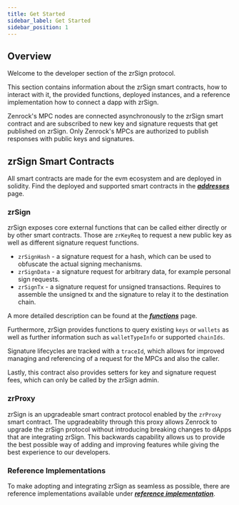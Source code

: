 ```yaml
---
title: Get Started
sidebar_label: Get Started
sidebar_position: 1
---
```


## Overview
Welcome to the developer section of the zrSign protocol. 

This section contains information about the zrSign smart contracts, how to interact with it,
the provided functions, deployed instances, and a reference implementation how to connect 
a dapp with zrSign. 

Zenrock's MPC nodes are connected asynchronously to the zrSign smart contract and are subscribed
to new key and signature requests that get published on zrSign. Only Zenrock's MPCs are 
authorized to publish responses with public keys and signatures. 

## zrSign Smart Contracts

All smart contracts are made for the evm ecosystem and are deployed in solidity.
Find the deployed and supported smart contracts in the ***[addresses](../releases/addresses.md)*** page.

### zrSign

zrSign exposes core external functions that can be called either directly or by other smart contracts.
Those are `zrKeyReq` to request a new public key as well as different signature request functions. 

- `zrSignHash` - a signature request for a hash, which can be used to obfuscate the actual signing mechanisms.
- `zrSignData` - a signature request for arbitrary data, for example personal sign requests.
- `zrSignTx` - a signature request for unsigned transactions. Requires to assemble the unsigned tx and the signature to relay it to the destination chain.

A more detailed description can be found at the ***[functions](functions.md)*** page.

Furthermore, zrSign provides functions to query existing `keys` or `wallets` 
as well as further information such as `walletTypeInfo` or supported `chainIds`.

Signature lifecycles are tracked with a `traceId`, which allows for improved managing
and referencing of a request for the MPCs and also the caller.

Lastly, this contract also provides setters for key and signature request fees, 
which can only be called by the zrSign admin.

### zrProxy

zrSign is an upgradeable smart contract protocol enabled by the `zrProxy` smart contract.
The upgradeablity through this proxy allows Zenrock to upgrade the zrSign protocol
without introducing breaking changes to dApps that are integrating zrSign.
This backwards capability allows us to provide the best possible way of adding and improving
features while giving the best experience to our developers.

### Reference Implementations

To make adopting and integrating zrSign as seamless as possible, there are reference implementations 
available under ***[reference implementation](./references/zrsign-connect.md)***. 